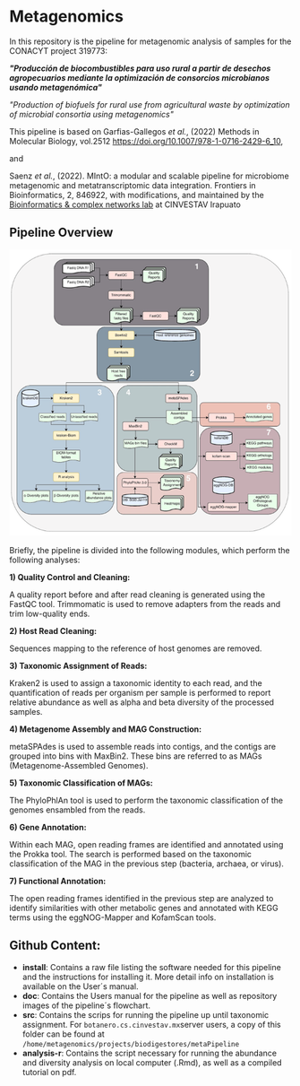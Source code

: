 # Metagenomics

In this repository is the pipeline for metagenomic analysis of samples for the CONACYT project 319773: 

***"Producción de biocombustibles para uso rural a partir de desechos agropecuarios mediante la optimización de consorcios microbianos usando metagenómica"***  

*"Production of biofuels for rural use from agricultural waste by optimization of microbial consortia using metagenomics"*

This pipeline is based on Garfias-Gallegos *et al.*, (2022) Methods in Molecular
Biology, vol.2512 https://doi.org/10.1007/978-1-0716-2429-6_10,

and

Saenz *et al.*, (2022). MIntO: a modular and scalable pipeline for microbiome metagenomic and metatranscriptomic data integration. Frontiers in Bioinformatics, 2, 846922, with modifications, 
and maintained by the [Bioinformatics & complex networks lab](https://ira.cinvestav.mx/ingenieriagenetica/dra-maribel-hernandez-rosales/bioinformatica-y-redes-complejas/) at CINVESTAV Irapuato 
 
## Pipeline Overview

![My Image](doc/pipeline.png)

Briefly, the pipeline is divided into the following modules, which perform the following analyses:

**1) Quality Control and Cleaning:**

A quality report before and after read cleaning is generated using the FastQC tool. Trimmomatic is used to remove adapters from the reads and trim low-quality ends.

**2) Host Read Cleaning:**

Sequences mapping to the reference of host genomes are removed.

**3) Taxonomic Assignment of Reads:**

Kraken2 is used to assign a taxonomic identity to each read, and the quantification of reads per organism per sample is performed to report relative abundance as well as alpha and beta diversity of the processed samples.

**4) Metagenome Assembly and MAG Construction:**

metaSPAdes is used to assemble reads into contigs, and the contigs are grouped into bins with MaxBin2. These bins are referred to as MAGs (Metagenome-Assembled Genomes).

**5) Taxonomic Classification of MAGs:**

The PhyloPhlAn tool is used to perform the taxonomic classification of the genomes ensambled from the reads.

**6) Gene Annotation:**

Within each MAG, open reading frames are identified and annotated using the Prokka tool. The search is performed based on the taxonomic classification of the MAG in the previous step (bacteria, archaea, or virus).

**7) Functional Annotation:**

The open reading frames identified in the previous step are analyzed to identify similarities with other metabolic genes and annotated with KEGG terms using the eggNOG-Mapper and KofamScan tools.

## Github Content:

- **install**: Contains a raw file listing the software needed for this pipeline and the instructions for installing it. More detail info on installation is available on the User´s manual.
- **doc**: Contains the Users manual for the pipeline as well as repository images of the pipeline´s flowchart.
- **src**: Contains the scrips for running the pipeline up until taxonomic assignment. For `botanero.cs.cinvestav.mx`server users, a copy of this folder can be found at `/home/metagenomics/projects/biodigestores/metaPipeline`
- **analysis-r**: Contains the script necessary for running the abundance and diversity analysis on local computer (.Rmd), as well as a compiled tutorial on pdf.

